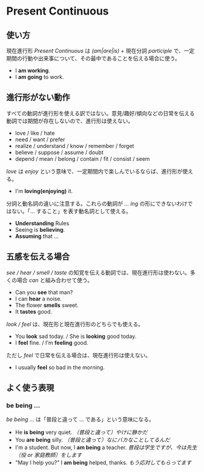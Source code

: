 # Present Continuous

## 使い方

現在進行形 _Present Continuous_ は _(am|are|is)_ + 現在分詞 _participle_ で、一定期間の行動や出来事について、その最中であることを伝える場合に使う。

* I __am working__.
* I __am going__ to work.

## 進行形がない動作

すべての動詞が進行形を使える訳ではない。意見/趣好/傾向などの日常を伝える動詞では期間が存在しないので、進行形は使えない。

* love / like / hate
* need / want / prefer
* realize / understand / know / remember / forget
* believe / suppose / assume / doubt
* depend / mean / belong / contain / fit / consist / seem

 _love_ は _enjoy_ という意味で、一定期間内で楽しんでいるならば、進行形が使える。

* I'm __loving(enjoying)__ it.

分詞と動名詞の違いに注意する。これらの動詞が _... ing_ の形にできないわけではない。「... すること」を表す動名詞として使える。

* __Understanding__ Rules
* Seeing is __believing__.
* __Assuming__ that ...

## 五感を伝える場合

_see / hear / smell / taste_ の知覚を伝える動詞では、現在進行形は使わない。多くの場合 _can_ と組み合わせて使う。

* Can you __see__ that man?
* I can __hear__ a noise.
* The flower __smells__ sweet.
* It __tastes__ good.

_look / feel_ は、現在形と現在進行形のどちらでも使える。

* You __look__ sad today. / She is __looking__ good today.
* I __feel__ fine. / I'm __feeling__ good.

ただし _feel_  で日常を伝える場合は、現在進行形は使えない。

* I usually __feel__ so bad in the morning.

## よく使う表現

### be being ...

_be being ..._ は「普段と違って ... である」という意味になる。

* He __is being__ very quiet. _（普段と違って）やけに静かだ_
* You __are being__ silly. _（普段と違って）なにバカなことしてるんだ_
* I'm a student. But now, I __am being__ a teacher. _普段は学生ですが、今は先生（役 or 家庭教師）をします_
* "May I help you?" I __am being__ helped, thanks. _もう応対してもらってます_

